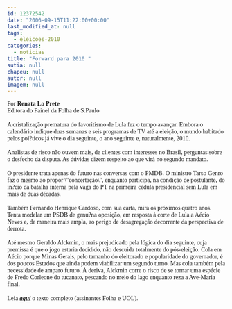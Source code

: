 ```yaml
---
id: 12372542
date: "2006-09-15T11:22:00+00:00"
last_modified_at: null
tags:
  - eleicoes-2010
categories:
  - noticias
title: "Forward para 2010 "
sutia: null
chapeu: null
autor: null
imagem: null
---
```

<p><P><FONT face=Verdana>Por <STRONG>Renata Lo Prete</STRONG><BR>Editora do Painel da Folha de S.Paulo<BR><BR>A cristalização prematura do favoritismo de Lula fez o tempo avançar. Embora o calendário indique duas semanas e seis programas de TV até a eleição, o mundo habitado pelos pol?ticos já vive o dia seguinte, o ano seguinte e, naturalmente, 2010.<BR><BR>Analistas de risco não ouvem mais, de clientes com interesses no Brasil, perguntas sobre o desfecho da disputa. As dúvidas dizem respeito ao que virá no segundo mandato. <BR><BR>O presidente trata apenas do futuro nas conversas com o PMDB. O ministro Tarso Genro faz o mesmo ao propor \"concertação\", enquanto participa, na condição de postulante, do in?cio da batalha interna pela vaga do PT na primeira cédula presidencial sem Lula em mais de duas décadas. <BR><BR>Também Fernando Henrique Cardoso, com sua carta, mira os próximos quatro anos. Tenta modelar um PSDB de genu?na oposição, em resposta à corte de Lula a Aécio Neves e, de maneira mais ampla, ao perigo de desagregação decorrente da perspectiva de derrota. <BR><BR>Até mesmo Geraldo Alckmin, o mais prejudicado pela lógica do dia seguinte, cuja premissa é que o jogo estaria decidido, não descuida totalmente do pós-eleição. Cola em Aécio porque Minas Gerais, pelo tamanho do eleitorado e popularidade do governador, é dos poucos Estados que ainda podem viabilizar um segundo turno. Mas cola também pela necessidade de amparo futuro. À deriva, Alckmin corre o risco de se tornar uma espécie de Fredo Corleone do tucanato, pescando no meio do lago enquanto reza a Ave-Maria final. <BR><BR>Leia <STRONG><EM><A href=\"https://www1.folha.uol.com.br/fsp/brasil/fc1509200610.htm\" target=_blank>aqui</A></EM></STRONG> o texto completo (assinantes Folha e UOL).</FONT></P> </p>

